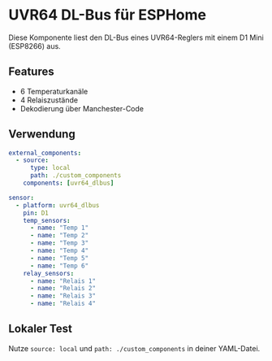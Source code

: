 # UVR64 DL-Bus für ESPHome

Diese Komponente liest den DL-Bus eines UVR64-Reglers mit einem D1 Mini (ESP8266) aus.

## Features

- 6 Temperaturkanäle
- 4 Relaiszustände
- Dekodierung über Manchester-Code

## Verwendung

```yaml
external_components:
  - source:
      type: local
      path: ./custom_components
    components: [uvr64_dlbus]

sensor:
  - platform: uvr64_dlbus
    pin: D1
    temp_sensors:
      - name: "Temp 1"
      - name: "Temp 2"
      - name: "Temp 3"
      - name: "Temp 4"
      - name: "Temp 5"
      - name: "Temp 6"
    relay_sensors:
      - name: "Relais 1"
      - name: "Relais 2"
      - name: "Relais 3"
      - name: "Relais 4"
```

## Lokaler Test

Nutze `source: local` und `path: ./custom_components` in deiner YAML-Datei.
